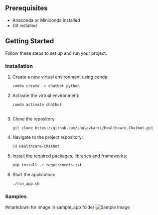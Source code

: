 
## Prerequisites

- Anaconda or Miniconda installed
- Git installed

## Getting Started

Follow these steps to set up and run your project.

### Installation

1. Create a new virtual environment using conda:

   ```bash
   conda create -n chatbot python

2. Activate the virtual environment:

   ```bash
   conda activate chatbot
  
3. Clone the repository

   ```bash
   git clone https://github.com/shulavkarki/Healthcare-Chatbot.git

4. Navigate to the project repository:

   ```bash
   cd Healthcare-Chatbot


5. Install the required packages, libraries and frameworks:

    ```bash
    pip install -r requirements.txt

6. Start the application:

   ```bash
   ./run_app.sh


### Samples
#markdown for  image in sample_app folder
![Sample Image](sample_app/chat4.png)

